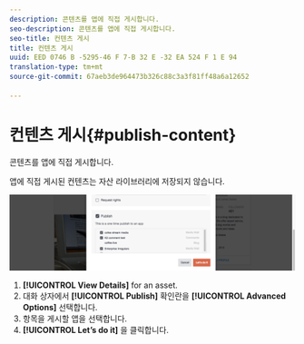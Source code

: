 ```yaml
---
description: 콘텐츠를 앱에 직접 게시합니다.
seo-description: 콘텐츠를 앱에 직접 게시합니다.
seo-title: 컨텐츠 게시
title: 컨텐츠 게시
uuid: EED 0746 B -5295-46 F 7-B 32 E -32 EA 524 F 1 E 94
translation-type: tm+mt
source-git-commit: 67aeb3de964473b326c88c3a3f81ff48a6a12652

---
```



# 컨텐츠 게시{#publish-content}

콘텐츠를 앱에 직접 게시합니다.

앱에 직접 게시된 컨텐츠는 자산 라이브러리에 저장되지 않습니다.

![](assets/DiscoverViewDetailsPublish-1024x272.png)

1. **[!UICONTROL View Details]** for an asset.
1. 대화 상자에서 **[!UICONTROL Publish]** 확인란을 **[!UICONTROL Advanced Options]** 선택합니다.
1. 항목을 게시할 앱을 선택합니다.
1. **[!UICONTROL Let’s do it]** 을 클릭합니다.
